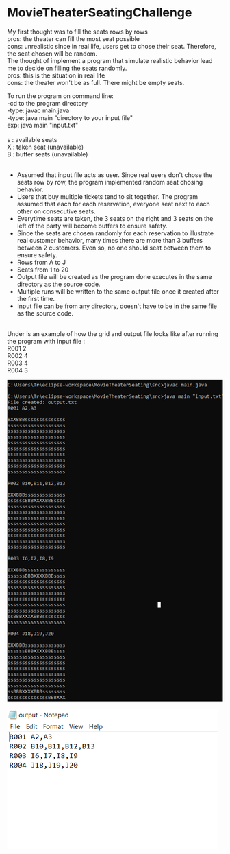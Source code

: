 # MovieTheaterSeatingChallenge

My first thought was to fill the seats rows by rows
<br>pros: the theater can fill the most seat possible
<br>cons: unrealistic since in real life, users get to chose their seat. Therefore, the seat chosen will be random.
<br>
The thought of implement a program that simulate realistic behavior lead me to decide on filling the seats randomly.
<br>pros: this is the situation in real life
<br>cons: the theater won't be as full. There might be empty seats.

To run the program on command line:
<br>
-cd to the program directory
<br>
-type: javac main.java
<br>
-type: java main "directory to your input file"
<br>
exp: java main "input.txt"
<br><br> 
s : available seats
<br>
X : taken seat (unavailable)
<br>
B : buffer seats (unavailable)
<br><br>
- Assumed that input file acts as user. Since real users don't chose the seats row by row, the program implemented random seat chosing behavior.
- Users that buy multiple tickets tend to sit together. The program assumed that each for each reservation, everyone seat next to each other on consecutive seats.
- Everytime seats are taken, the 3 seats on the right and 3 seats on the left of the party will become buffers to ensure safety.
- Since the seats are chosen randomly for each reservation to illustrate real customer behavior, many times there are more than 3 buffers between 2 customers. Even so, no one should seat between them to ensure safety.
- Rows from A to J
- Seats from 1 to 20
- Output file will be created as the program done executes in the same directory as the source code.
- Multiple runs will be written to the same output file once it created after the first time.
- Input file can be from any directory, doesn't have to be in the same file as the source code.
<br><br>

Under is an example of how the grid and output file looks like after running the program with input file :<br>
R001 2
<br>
R002 4
<br>
R003 4
<br>
R004 3
<br>

![Demo](https://github.com/HaiTrieuNg/Turing-Machine-TM-that-simulates-DFA/blob/main/Images/Screenshot%20(606).png)

![Demo](https://github.com/HaiTrieuNg/Turing-Machine-TM-that-simulates-DFA/blob/main/Images/Screenshot%20(605).png)
